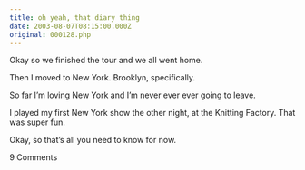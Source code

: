 ```yaml
---
title: oh yeah, that diary thing
date: 2003-08-07T08:15:00.000Z
original: 000128.php
---
```


Okay so we finished the tour and we all went home.

Then I moved to New York. Brooklyn, specifically.

So far I’m loving New York and I’m never ever ever going to leave.

I played my first New York show the other night, at the Knitting Factory. That was super fun.

Okay, so that’s all you need to know for now.

<div class="commentdivider"></div><span class="commentheader">9 Comments</span>

<!-- <div class="commentdivider">
<span class="commentauthorbox">Posted by Art</span>
<span class="commentdatebox">Monday, August 11, 2003</span>
<span class="commenttimebox"> 3:19 AM</span>
</div>
<div class="commentbody">Long ways away from Mother Fool’s… good for you man!</div>
<div class="commentdivider">
<span class="commentauthorbox">Posted by sweetgirl</span>
<span class="commentdatebox">Monday, November 17, 2003</span>
<span class="commenttimebox"> 3:50 AM</span>
</div>
<div class="commentbody">ur diary stinks…  its o so boring….  can u do different thing?  so boring~~~  hate it….</div>
<div class="commentdivider">
<span class="commentauthorbox">Posted by =)</span>
<span class="commentdatebox">Saturday, November 29, 2003</span>
<span class="commenttimebox"> 3:43 AM</span>
</div>
<div class="commentbody">mde</div>
<div class="commentdivider">
<span class="commentauthorbox">Posted by fucking gay</span>
<span class="commentdatebox">Wednesday, December  3, 2003</span>
<span class="commenttimebox">11:07 AM</span>
</div>
<div class="commentbody">fucking gay fucking gay fucking gay fucking gay fucking gay fucking gay fucking gay fucking gay fucking gay fucking gay fucking gay fucking gay fucking gay fucking gay fucking gay fucking gay fucking gay fucking gay fucking gay fucking gay fucking gay fucking gay fucking gay fucking gay fucking gay fucking gay fucking gay fucking gay fucking gay fucking gay fucking gay fucking gay fucking gay fucking gay fucking gay fucking gay fucking gay fucking gay fucking gay fucking gay fucking gay fucking gay fucking gay fucking gay fucking gay fucking gay fucking gay fucking gay fucking gay fucking gay fucking gay fucking gay fucking gay fucking gay fucking gay fucking gay fucking gay fucking gay fucking gay fucking gay fucking gay fucking gay fucking gay fucking gay fucking gay fucking gay fucking gay fucking gay fucking gay fucking gay fucking gay fucking gay fucking gay fucking gay fucking gay fucking gay fucking gay fucking gay fucking gay fucking gay fucking gay fucking gay fucking gay fucking gay fucking gay fucking gay fucking gay fucking gay fucking gay fucking gay fucking gay fucking gay fucking gay fucking gay fucking gay fucking gay fucking gay fucking gay fucking gay fucking gay fucking gay fucking gay fucking gay fucking gay fucking gay fucking gay fucking gay fucking gay fucking gay fucking gay fucking gay fucking gay fucking gay fucking gay fucking gay fucking gay fucking gay fucking gay fucking gay fucking gay fucking gay fucking gay fucking gay fucking gay fucking gay</div>
<div class="commentdivider">
<span class="commentauthorbox">Posted by <a href="http://www.pascal.com/cgi-bin/mt/mt-comments.cgi?__mode=red&id=594">pascal</a></span>
<span class="commentdatebox">Tuesday, December 23, 2003</span>
<span class="commenttimebox"> 8:40 AM</span>
</div>
<div class="commentbody">hello I am pascal I feewel they girls   tank you</div>
<div class="commentdivider">
<span class="commentauthorbox">Posted by <a href="mailto&#58;lauren&#64;balthrop&#46;com">bama</a></span>
<span class="commentdatebox">Tuesday, January 20, 2004</span>
<span class="commenttimebox"> 9:44 AM</span>
</div>
<div class="commentbody">update and i’ll love you again</div>
<div class="commentdivider">
<span class="commentauthorbox">Posted by <a href="http://www.pascal.com/cgi-bin/mt/mt-comments.cgi?__mode=red&id=596">Grizzly Bear</a></span>
<span class="commentdatebox">Friday, January 30, 2004</span>
<span class="commenttimebox"> 6:57 AM</span>
</div>
<div class="commentbody">This website made want to puke. What kind of name is Pascal? I called the retard in my play Pascal, Give me money,  MONG</div>
<div class="commentdivider">
<span class="commentauthorbox">Posted by <a href="mailto&#58;vms&#64;dec&#46;org">VMS</a></span>
<span class="commentdatebox">Thursday, January 13, 2005</span>
<span class="commenttimebox"> 1:55 PM</span>
</div>
<div class="commentbody">I have to write PASCAL programs at work with embedded SQL….  I don’t like PASCAL.  I think it is gay.

PASCAL := F_ING_GAY;</div>

<div class="commentdivider">
<span class="commentauthorbox">Posted by <a href="http://www.pascal.com/cgi-bin/mt/mt-comments.cgi?__mode=red&id=939">HOMO_PASCAL</a></span>
<span class="commentdatebox">Thursday, January 13, 2005</span>
<span class="commenttimebox"> 2:23 PM</span>
</div>
<div class="commentbody">It’s very super fun fuckin gay page. no doubt. here is a gay video for you. <a href="http://stout.hampshire.edu/~pmc02/pizazz/pizazz.mp4">http://stout.hampshire.edu/~pmc02/pizazz/pizazz.mp4</a></div> -->
